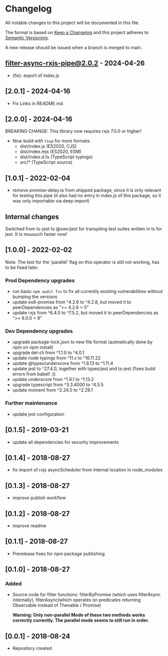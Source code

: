 # Changelog

All notable changes to this project will be documented in this file.

The format is based on [Keep a Changelog](http://keepachangelog.com/en/1.0.0/)
and this project adheres to [Semantic Versioning](http://semver.org/spec/v2.0.0.html).

A new release should be issued when a branch is merged to main.

## filter-async-rxjs-pipe@2.0.2 - 2024-04-26

- (fix): export of index.js

## [2.0.1] - 2024-04-16

- Fix Links in README.md

## [2.0.0] - 2024-04-16

BREAKING CHANGE: This library now requires rxjs 7.0.0 or higher!

- Now build with `tsup` for more formats:
  - dist/index.js (ES2020, CJS)
  - dist/index.mjs (ES2020, ESM)
  - dist/index.d.ts (TypeScript typings)
  - src/\* (TypeScript source)

## [1.0.1] - 2022-02-04

- remove promise-delay.ts from shipped package, since it is only relevant for testing this pipe
  (it also had no entry in index.js of this package, so it was only importable via deep import)

## Internal changes

Switched from ts-jest to @swc/jest for transpiling test suites written in ts for jest.
It is muuuuch faster now!

## [1.0.0] - 2022-02-02

Note: The test for the 'parallel' flag on this operator is still not working, has to be fixed later.

### Prod Dependency upgrades

- run basic `npm audit fix` to fix all currently existing vulnerabilities without bumping the versions
- update es6-promise from ^4.2.6 to ^4.2.8, but moved it to peerDependencies as ">= 4.2.6 < 5"
- update rxjs from ^6.4.0 to ^7.5.2, but moved it to peerDependencies as ">= 6.0.0 < 8"

### Dev Dependency upgrades

- upgrade package-lock.json to new file format (autmatically done by npm on npm install)
- upgrade del-cli from ^1.1.0 to ^4.0.1
- update node typings from ^11.x to ^16.11.22
- update @types/underscore from ^1.8.13 to ^1.11.4
- update jest to ^27.4.0, together with types/jest and ts-jest (fixes build errors from babel! :))
- update underscore from ^1.9.1 to ^1.13.2
- upgrade typescript from ^3.3.4000 to ^4.5.5
- update moment from ^2.24.0 to ^2.29.1

### Further maintenance

- update jest configuration

## [0.1.5] - 2019-03-21

- update all dependencies for security improvements

## [0.1.4] - 2018-08-27

- fix import of rxjs asyncScheduler from internal location in node_modules

## [0.1.3] - 2018-08-27

- improve publish workflow

## [0.1.2] - 2018-08-27

- improve readme

## [0.1.1] - 2018-08-27

- Prerelease fixes for npm package publishing

## [0.1.0] - 2018-08-27

### Added

- Source code for filter functions: filterByPromise (which uses filterAsync internally),
  filterAsync(which operates on predicates returning Observable instead of Thenable / Promise)

  **Warning: Only non-parallel Mode of these two methods works correctly currently.
  The parallel mode seems to still run in order.**

## [0.0.1] - 2018-08-24

- Repository created
